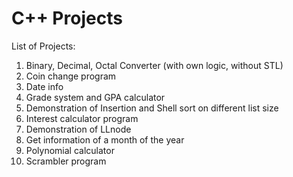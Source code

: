 # C++ Projects

List of Projects:  

1. Binary, Decimal, Octal Converter (with own logic, without STL)  
2. Coin change program  
3. Date info  
4. Grade system and GPA calculator  
5. Demonstration of Insertion and Shell sort on different list size  
6. Interest calculator program  
7. Demonstration of LLnode  
8. Get information of a month of the year  
9. Polynomial calculator  
10. Scrambler program  
